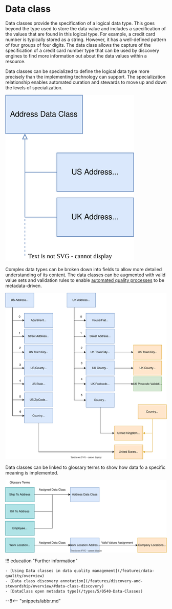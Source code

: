 <!-- SPDX-License-Identifier: CC-BY-4.0 -->
<!-- Copyright Contributors to the Egeria project. -->

# Data class

Data classes provide the specification of a logical data type. This goes beyond the type used to store the data value and includes a specification of the values that are found in this logical type.  For example, a credit card number is typically stored as a string.  However, it has a well-defined pattern of four groups of four digits.  The data class allows the capture of the specification of a credit card number type that can be used by discovery engines to find more information out about the data values within a resource.

Data classes can be specialized to define the logical data type more precisely than the implementing technology can support.  The specialization relationship enables automated curation and stewards to move up and down the levels of specialization.

![Address specialization](/features/data-quality/address-data-class-specialization.svg)

Complex data types can be broken down into fields to allow more detailed understanding of its content.
The data classes can be augmented with valid value sets and validation rules to enable [automated quality processes](/features/data-quality/overview) to be metadata-driven.

![Address composition](/features/data-quality/address-data-class-composition.svg)

Data classes can be linked to glossary terms to show how data fo a specific meaning is implemented.

![Semantic context](/features/data-quality/data-quality-semantic-context.svg)


!!! education "Further information"

    - [Using Data classes in data quality management](/features/data-quality/overview)
    - [Data class discovery annotation](/features/discovery-and-stewardship/overview/#data-class-discovery)
    - [DataClass open metadata type](/types/5/0540-Data-Classes)

--8<-- "snippets/abbr.md"